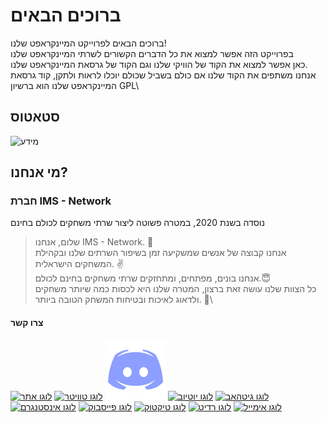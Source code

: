 # ברוכים הבאים
ברוכים הבאים לפרוייקט המיינקראפט שלנו!\
בפרוייקט הזה אפשר למצוא את כל הדברים הקשורים לשרתי המיינקראפט שלנו\
כאן אפשר למצוא את הקוד של הוויקי שלנו וגם הקוד של גרסאת המיינקראפט שלנו.\
אנחנו משתפים את הקוד שלנו אם כולם בשביל שכולם יוכלו לראות ולתקן, קוד גרסאת המיינקראפט שלנו הוא ברשיון GPL\
## סטאטוס
![מידע](https://github-readme-stats.vercel.app/api/pin/?username=ims-network&repo=minecraft&theme=dark)
## מי אנחנו?
### חברת IMS - Network
נוסדה בשנת 2020, במטרה פשוטה ליצור שרתי משחקים לכולם בחינם
> שלום, אנחנו IMS - Network. 👋\
אנחנו קבוצה של אנשים שמשקיעה זמן בשיפור השרתים שלנו ובקהילת המשחקים הישראלית. ✌️\
אנחנו בונים, מפתחים, ומתחזקים שרתי משחקים בחינם לכולם.😇\
כל הצוות שלנו עושה זאת ברצון, המטרה שלנו היא לכסות כמה שיותר משחקים ולדאוג לאיכות ובטיחות המשחק הטובה ביותר. 🤩\
#### צרו קשר
[![לוגו אתר](https://github.com/thefourcraft/thefourcraft/tree/main/photos/Website-icon.svg)](https://israelmincraftml.wixsite.com/ims-network)
[![לוגו טוויטר](https://github.com/thefourcraft/thefourcraft/tree/main/photos/Twitter-icon.svg)](https://twitter.com/network_ims)
[![לוגו דיסקורד](https://raw.githubusercontent.com/thefourcraft/thefourcraft/83347636d95dda0a546bdbef72984f2986dfc09e/photos/Discord-icon.svg)](https://discord.ims-network.net)
[![לוגו יוטיוב](https://github.com/thefourcraft/thefourcraft/tree/main/photos/Play-icon.svg)](https://www.youtube.com/channel/UC2k502VERIriL01UtnpE_wQ)
[![לוגו גיטהאב](https://github.com/thefourcraft/thefourcraft/tree/main/photos/Github-icon.svg)](https://github.com/IMS-Network)
[![לוגו אינסטנגרם](https://github.com/thefourcraft/thefourcraft/tree/main/photos/Instagram-icon.svg)](https://www.instagram.com/ims__network/)
[![לוגו פייסבוק](https://github.com/thefourcraft/thefourcraft/tree/main/photos/Facebook-icon.svg)](https://www.facebook.com/IMSNetworkOfficial)
[![לוגו טיקטוק](https://github.com/thefourcraft/thefourcraft/tree/main/photos/Tiktok-icon.svg)](https://www.tiktok.com/@ims_network)
[![לוגו רדיט](https://github.com/thefourcraft/thefourcraft/tree/main/photos/Reddit-icon.svg)](https://www.reddit.com/r/IMS_Network/)
[![לוגו אימייל](https://github.com/thefourcraft/thefourcraft/tree/main/photos/Email-icon.svg)](mailto:support@ims-network.net?subject=[GitHub])
